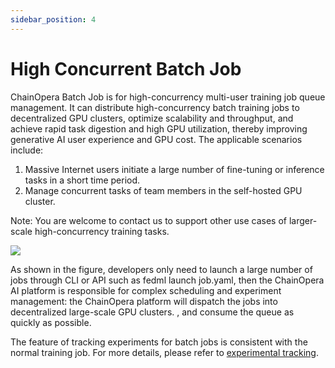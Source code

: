 ```yaml
---
sidebar_position: 4
---
```


# High Concurrent Batch Job

ChainOpera Batch Job is for high-concurrency multi-user training job queue management. It can distribute high-concurrency batch training jobs to decentralized GPU clusters, optimize scalability and throughput, and achieve rapid task digestion and high GPU utilization, thereby improving generative AI user experience and GPU cost. The applicable scenarios include:

1. Massive Internet users initiate a large number of fine-tuning or inference tasks in a short time period.
2. Manage concurrent tasks of team members in the self-hosted GPU cluster.

Note: You are welcome to contact us to support other use cases of larger-scale high-concurrency training tasks.

![](./train-on-cloud/static/image/batch_job/1_batch_job.png)

As shown in the figure, developers only need to launch a large number of jobs through CLI or API such as fedml launch job.yaml, then the ChainOpera AI platform is responsible for complex scheduling and experiment management: the ChainOpera platform will dispatch the jobs into decentralized large-scale GPU clusters. , and consume the queue as quickly as possible.

The feature of tracking experiments for batch jobs is consistent with the normal training job. For more details, please refer to [experimental tracking](./experimental_tracking.md).
